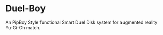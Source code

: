 # Duel-Boy
An PipBoy Style functional Smart Duel Disk system for augmented reality Yu-Gi-Oh match. 
